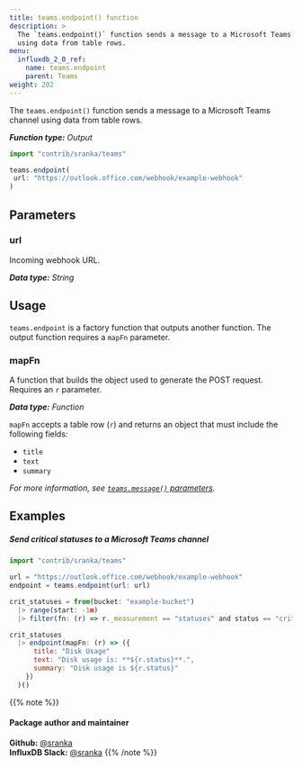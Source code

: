 ```yaml
---
title: teams.endpoint() function
description: >
  The `teams.endpoint()` function sends a message to a Microsoft Teams channel
  using data from table rows.
menu:
  influxdb_2_0_ref:
    name: teams.endpoint
    parent: Teams
weight: 202
---
```


The `teams.endpoint()` function sends a message to a Microsoft Teams channel
using data from table rows.

_**Function type:** Output_

```js
import "contrib/sranka/teams"

teams.endpoint(
 url: "https://outlook.office.com/webhook/example-webhook"
)
```

## Parameters

### url
Incoming webhook URL.

_**Data type:** String_

## Usage
`teams.endpoint` is a factory function that outputs another function.
The output function requires a `mapFn` parameter.

### mapFn
A function that builds the object used to generate the POST request.
Requires an `r` parameter.

_**Data type:** Function_

`mapFn` accepts a table row (`r`) and returns an object that must include the
following fields:

- `title`
- `text`
- `summary`

_For more information, see [`teams.message()` parameters](/influxdb/v2.0/reference/flux/stdlib/contrib/teams/message/#parameters)._

## Examples

##### Send critical statuses to a Microsoft Teams channel
```js
import "contrib/sranka/teams"

url = "https://outlook.office.com/webhook/example-webhook"
endpoint = teams.endpoint(url: url)

crit_statuses = from(bucket: "example-bucket")
  |> range(start: -1m)
  |> filter(fn: (r) => r._measurement == "statuses" and status == "crit")

crit_statuses
  |> endpoint(mapFn: (r) => ({
      title: "Disk Usage"
      text: "Disk usage is: **${r.status}**.",
      summary: "Disk usage is ${r.status}"
    })
  )()
```

{{% note %}}
#### Package author and maintainer
**Github:** [@sranka](https://github.com/sranka)  
**InfluxDB Slack:** [@sranka](https://influxdata.com/slack)
{{% /note %}}
